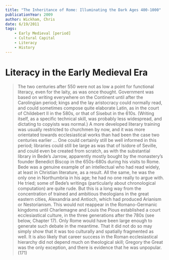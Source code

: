 ```yaml
---
title: "The Inheritance of Rome: Illuminating the Dark Ages 400-1000"
publicationYear: 2009
author: Wickham, Chris
date: 6/19/2011
tags:
    - Early Medieval [period]
    - Cultural Capital
    - Literacy
    - History
---
```


# Literacy in the Early Medieval Era

> The two centuries after 550 were not as low a point for functional literacy, even for the laity, as was once thought. Government was based on writing everywhere on the Continent until after the Carolingian period; kings and the lay aristocracy could normally read, and could sometimes compose quite elaborate Latin, as in the court of Childebert II in the 580s, or that of Sisebut in the 610s. (Writing itself, as a specific technical skill, was probably less widespread, and dictating to copyists was normal.) A more developed literary training was usually restricted to churchmen by now, and it was more orientated towards ecclesiastical works than had been the case two centuries earlier ... One could certainly still be well informed in this period; libraries could still be large as was that of Isidore of Seville, and could even be created from scratch, as with the substantial library in Bede’s Jarrow, apparently mostly bought by the monastery’s founder Benedict Biscop in the 650s-680s during his visits to Rome. Bede was a genuine example of an intellectual who had read widely, at least in Christian literature, as a result. All the same, he was the only one in Northumbria in his age; he had no one really to argue with. He tried; some of Bede’s writings (particularly about chronological computation) are quite rude. But this is a long way from the concentration of trained and ambitious theologians in the great eastern cities, Alexandria and Antioch, which had produced Arianism or Nestorianism. This would not reappear in the Romano-Germanic kingdoms until Charlemagne and Louis the Pious established a court ecclesiastical culture, in the three generations after the 780s (see below, Chapter 17). Only Rome would have been large enough to generate such debate in the meantime. That it did not do so may simply show that it was too culturally and spatially fragmented as well. It is also likely that career success in the Roman ecclesiastical hierarchy did not depend much on theological skill; Gregory the Great was the only exception, and there is evidence that he was unpopular. (171)
